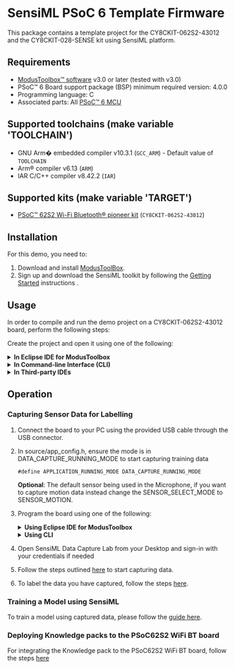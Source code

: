 # SensiML PSoC 6 Template Firmware 

This package contains a template project for the CY8CKIT-062S2-43012 and the CY8CKIT-028-SENSE kit using SensiML platform.

## Requirements

- [ModusToolbox&trade; software](https://www.infineon.com/cms/en/design-support/tools/sdk/modustoolbox-software/) v3.0 or later (tested with v3.0)
- PSoC&trade; 6 Board support package (BSP) minimum required version: 4.0.0
- Programming language: C
- Associated parts: All [PSoC&trade; 6 MCU](https://www.infineon.com/cms/en/product/microcontroller/32-bit-psoc-arm-cortex-microcontroller/psoc-6-32-bit-arm-cortex-m4-mcu)

## Supported toolchains (make variable 'TOOLCHAIN')

- GNU Arm� embedded compiler v10.3.1 (`GCC_ARM`) - Default value of `TOOLCHAIN`
- Arm&reg; compiler v6.13 (`ARM`)
- IAR C/C++ compiler v8.42.2 (`IAR`)

## Supported kits (make variable 'TARGET')

- [PSoC&trade; 62S2 Wi-Fi Bluetooth&reg; pioneer kit](https://www.infineon.com/cms/en/product/evaluation-boards/cy8ckit-062s2-43012/) (`CY8CKIT-062S2-43012`)

## Installation

For this demo, you need to:
1. Download and install [ModusToolBox](https://www.infineon.com/cms/en/design-support/tools/sdk/modustoolbox-software/).
2. Sign up and download the SensiML toolkit by following the [Getting Started](https://sensiml.com/documentation/guides/getting-started/overview.html#welcome-to-the-sensiml-toolkit) instructions .  

## Usage

In order to compile and run the demo project on a CY8CKIT-062S2-43012 board, perform the following steps:

Create the project and open it using one of the following:

<details><summary><b>In Eclipse IDE for ModusToolbox</b></summary>

1. Click the **New Application** link in the **Quick Panel** (or, use **File** > **New** > **ModusToolbox Application**). This launches the [Project Creator](http://www.cypress.com/ModusToolboxProjectCreator) tool.

2. Pick a kit supported by the code example from the list shown in the **Project Creator - Choose Board Support Package (BSP)** dialog.

   When you select a supported kit, the example is reconfigured automatically to work with the kit. To work with a different supported kit later, use the [Library Manager](https://www.cypress.com/ModusToolboxLibraryManager) to choose the BSP for the supported kit. You can use the Library Manager to select or update the BSP and firmware libraries used in this application. To access the Library Manager, click the link from the **Quick Panel**.

   You can also just start the application creation process again and select a different kit.

   If you want to use the application for a kit not listed here, you may need to update the source files. If the kit does not have the required resources, the application may not work.

3. In the **Project Creator - Select Application** dialog, choose the example by enabling the checkbox.

4. Optionally, change the suggested **New Application Name**.

5. Enter the local path in the **Application(s) Root Path** field to indicate where the application needs to be created.

   Applications that can share libraries can be placed in the same root path.

6. Click **Create** to complete the application creation process.

For more details, see the [Eclipse IDE for ModusToolbox User Guide](https://www.cypress.com/MTBEclipseIDEUserGuide) (locally available at *{ModusToolbox install directory}/ide_{version}/docs/mt_ide_user_guide.pdf*).

</details>

<details><summary><b>In Command-line Interface (CLI)</b></summary>

ModusToolbox provides the Project Creator as both a GUI tool and a command line tool to easily create one or more ModusToolbox applications. See the "Project Creator Tools" section of the [ModusToolbox User Guide](https://www.cypress.com/ModusToolboxUserGuide) for more details.

Alternatively, you can manually create the application using the following steps:

1. Download and unzip this repository onto your local machine, or clone the repository.

2. Open a CLI terminal and navigate to the application folder.

   On Linux and macOS, you can use any terminal application. On Windows, open the **modus-shell** app from the Start menu.

   **Note:** The cloned application contains a default BSP file (*TARGET_xxx.mtb*) in the *deps* folder. Use the [Library Manager](https://www.cypress.com/ModusToolboxLibraryManager) (`make modlibs` command) to select and download a different BSP file, if required. If the selected kit does not have the required resources or is not [supported](#supported-kits-make-variable-target), the application may not work.

3. Import the required libraries by executing the `make getlibs` command.

Various CLI tools include a `-h` option that prints help information to the terminal screen about that tool. For more details, see the [ModusToolbox User Guide](https://www.cypress.com/ModusToolboxUserGuide) (locally available at *{ModusToolbox install directory}/docs_{version}/mtb_user_guide.pdf*).

</details>

<details><summary><b>In Third-party IDEs</b></summary>

1. Follow the instructions from the **In Command-line Interface (CLI)** section to create the application, and import the libraries using the `make getlibs` command.

2. Export the application to a supported IDE using the `make <ide>` command.

   For a list of supported IDEs and more details, see the "Exporting to IDEs" section of the [ModusToolbox User Guide](https://www.cypress.com/ModusToolboxUserGuide) (locally available at *{ModusToolbox install directory}/docs_{version}/mtb_user_guide.pdf*.

3. Follow the instructions displayed in the terminal to create or import the application as an IDE project.

</details>

## Operation

### Capturing Sensor Data for Labelling  

1. Connect the board to your PC using the provided USB cable through the USB connector.

2. In source/app_config.h, ensure the mode is in DATA_CAPTURE_RUNNING_MODE to start capturing training data 

   ```
   #define APPLICATION_RUNNING_MODE DATA_CAPTURE_RUNNING_MODE
   ```

   **Optional**: The default sensor being used in the Microphone, if you want to capture motion data instead change the SENSOR_SELECT_MODE to SENSOR_MOTION.

3. Program the board using one of the following:

   <details><summary><b>Using Eclipse IDE for ModusToolbox</b></summary>

      1. Select the application project in the Project Explorer.

      2. In the **Quick Panel**, scroll down, and click **\<Application Name> Program (KitProg3_MiniProg4)**.
   </details>

   <details><summary><b>Using CLI</b></summary>

     From the terminal, execute the `make program` command to build and program the application using the default toolchain to the default target. You can specify a target and toolchain manually:
      ```
      make program TARGET=<BSP> TOOLCHAIN=<toolchain>
      ```

      Example:
      ```
      make program TARGET=CY8CKIT-062S2-43012 TOOLCHAIN=GCC_ARM
      ```
   </details>

4. Open SensiML Data Capture Lab from your Desktop and sign-in with your credentials if needed
5. Follow the steps outlined [here](https://sensiml.com/documentation/guides/getting-started/capturing-sensor-data.html) to start capturing data. 
6. To label the data you have captured, follow the steps [here](https://sensiml.com/documentation/guides/getting-started/labeling-your-data.html). 

### Training a Model using SensiML  

To train a model using captured data, please follow the [guide here](https://sensiml.com/documentation/guides/getting-started/labeling-your-data.html).

### Deploying Knowledge packs to the PSoC62S2 WiFi BT board  

For integrating the Knowledge pack to the PSoC62S2 WiFi BT board, follow the steps [here](https://sensiml.com/documentation/firmware/infineon-psoc6/infineon-psoc6-cy8ckit-062s2-43012.html#download-flash-model-firmware)
